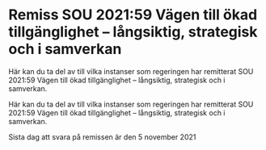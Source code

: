 # Remiss SOU 2021:59 Vägen till ökad tillgänglighet – långsiktig, strategisk och i samverkan

Här kan du ta del av till vilka instanser som regeringen har remitterat SOU 2021:59 Vägen till ökad tillgänglighet – långsiktig, strategisk och i samverkan.

Här kan du ta del av till vilka instanser som regeringen har remitterat SOU 2021:59 Vägen till ökad tillgänglighet – långsiktig, strategisk och i samverkan.

Sista dag att svara på remissen är den 5 november 2021
